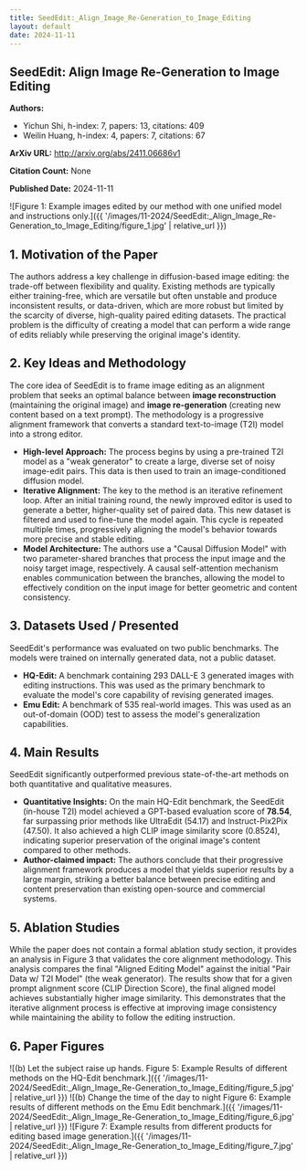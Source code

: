 ```yaml
---
title: SeedEdit:_Align_Image_Re-Generation_to_Image_Editing
layout: default
date: 2024-11-11
---
```

## SeedEdit: Align Image Re-Generation to Image Editing
**Authors:**
- Yichun Shi, h-index: 7, papers: 13, citations: 409
- Weilin Huang, h-index: 4, papers: 7, citations: 67

**ArXiv URL:** http://arxiv.org/abs/2411.06686v1

**Citation Count:** None

**Published Date:** 2024-11-11

![Figure 1: Example images edited by our method with one unified model and instructions only.]({{ '/images/11-2024/SeedEdit:_Align_Image_Re-Generation_to_Image_Editing/figure_1.jpg' | relative_url }})
## 1. Motivation of the Paper
The authors address a key challenge in diffusion-based image editing: the trade-off between flexibility and quality. Existing methods are typically either training-free, which are versatile but often unstable and produce inconsistent results, or data-driven, which are more robust but limited by the scarcity of diverse, high-quality paired editing datasets. The practical problem is the difficulty of creating a model that can perform a wide range of edits reliably while preserving the original image's identity.

## 2. Key Ideas and Methodology
The core idea of SeedEdit is to frame image editing as an alignment problem that seeks an optimal balance between **image reconstruction** (maintaining the original image) and **image re-generation** (creating new content based on a text prompt). The methodology is a progressive alignment framework that converts a standard text-to-image (T2I) model into a strong editor.

- **High-level Approach:** The process begins by using a pre-trained T2I model as a "weak generator" to create a large, diverse set of noisy image-edit pairs. This data is then used to train an image-conditioned diffusion model.
- **Iterative Alignment:** The key to the method is an iterative refinement loop. After an initial training round, the newly improved editor is used to generate a better, higher-quality set of paired data. This new dataset is filtered and used to fine-tune the model again. This cycle is repeated multiple times, progressively aligning the model's behavior towards more precise and stable editing.
- **Model Architecture:** The authors use a "Causal Diffusion Model" with two parameter-shared branches that process the input image and the noisy target image, respectively. A causal self-attention mechanism enables communication between the branches, allowing the model to effectively condition on the input image for better geometric and content consistency.

## 3. Datasets Used / Presented
SeedEdit's performance was evaluated on two public benchmarks. The models were trained on internally generated data, not a public dataset.

- **HQ-Edit:** A benchmark containing 293 DALL-E 3 generated images with editing instructions. This was used as the primary benchmark to evaluate the model's core capability of revising generated images.
- **Emu Edit:** A benchmark of 535 real-world images. This was used as an out-of-domain (OOD) test to assess the model's generalization capabilities.

## 4. Main Results
SeedEdit significantly outperformed previous state-of-the-art methods on both quantitative and qualitative measures.

- **Quantitative Insights:** On the main HQ-Edit benchmark, the SeedEdit (in-house T2I) model achieved a GPT-based evaluation score of **78.54**, far surpassing prior methods like UltraEdit (54.17) and Instruct-Pix2Pix (47.50). It also achieved a high CLIP image similarity score (0.8524), indicating superior preservation of the original image's content compared to other methods.
- **Author-claimed impact:** The authors conclude that their progressive alignment framework produces a model that yields superior results by a large margin, striking a better balance between precise editing and content preservation than existing open-source and commercial systems.

## 5. Ablation Studies
While the paper does not contain a formal ablation study section, it provides an analysis in Figure 3 that validates the core alignment methodology. This analysis compares the final "Aligned Editing Model" against the initial "Pair Data w/ T2I Model" (the weak generator). The results show that for a given prompt alignment score (CLIP Direction Score), the final aligned model achieves substantially higher image similarity. This demonstrates that the iterative alignment process is effective at improving image consistency while maintaining the ability to follow the editing instruction.

## 6. Paper Figures
![(b) Let the subject raise up hands. Figure 5: Example Results of different methods on the HQ-Edit benchmark.]({{ '/images/11-2024/SeedEdit:_Align_Image_Re-Generation_to_Image_Editing/figure_5.jpg' | relative_url }})
![(b) Change the time of the day to night Figure 6: Example results of different methods on the Emu Edit benchmark.]({{ '/images/11-2024/SeedEdit:_Align_Image_Re-Generation_to_Image_Editing/figure_6.jpg' | relative_url }})
![Figure 7: Example results from different products for editing based image generation.]({{ '/images/11-2024/SeedEdit:_Align_Image_Re-Generation_to_Image_Editing/figure_7.jpg' | relative_url }})
